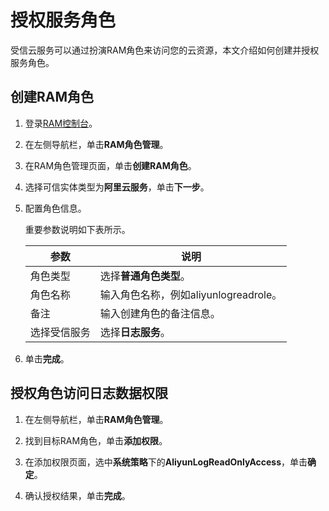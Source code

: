 # 授权服务角色

受信云服务可以通过扮演RAM角色来访问您的云资源，本文介绍如何创建并授权服务角色。

## 创建RAM角色

1.  登录[RAM控制台](https://ram.console.aliyun.com)。

2.  在左侧导航栏，单击**RAM角色管理**。

3.  在RAM角色管理页面，单击**创建RAM角色**。

4.  选择可信实体类型为**阿里云服务**，单击**下一步**。

5.  配置角色信息。

    重要参数说明如下表所示。

    |参数|说明|
    |--|--|
    |角色类型|选择**普通角色类型**。|
    |角色名称|输入角色名称，例如aliyunlogreadrole。|
    |备注|输入创建角色的备注信息。|
    |选择受信服务|选择**日志服务**。|

6.  单击**完成**。


## 授权角色访问日志数据权限

1.  在左侧导航栏，单击**RAM角色管理**。

2.  找到目标RAM角色，单击**添加权限**。

3.  在添加权限页面，选中**系统策略**下的**AliyunLogReadOnlyAccess**，单击**确定**。

4.  确认授权结果，单击**完成**。



